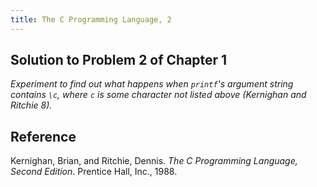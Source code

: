 ```yaml
---
title: The C Programming Language, 2
---
```


## Solution to Problem 2 of Chapter 1

*Experiment to find out what happens when `printf`'s argument string contains `\c`, where `c` is some character not listed above (Kernighan and Ritchie 8).*

## Reference

  Kernighan, Brian, and Ritchie, Dennis. *The C Programming Language, Second Edition*. Prentice Hall, Inc., 1988.
